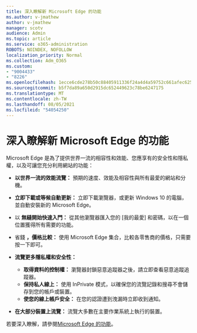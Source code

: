 ```yaml
---
title: 深入瞭解新 Microsoft Edge 的功能
ms.author: v-jmathew
author: v-jmathew
manager: scotv
audience: Admin
ms.topic: article
ms.service: o365-administration
ROBOTS: NOINDEX, NOFOLLOW
localization_priority: Normal
ms.collection: Adm_O365
ms.custom:
- "9004433"
- "8226"
ms.openlocfilehash: 1ecce6cde278b50c88405911336f24a4d4a59752c661afec62536d6dd824662e
ms.sourcegitcommit: b5f7da89a650d2915dc652449623c78be6247175
ms.translationtype: MT
ms.contentlocale: zh-TW
ms.lasthandoff: 08/05/2021
ms.locfileid: "54054250"
---
```

# <a name="learn-about-the-features-of-the-new-microsoft-edge"></a>深入瞭解新 Microsoft Edge 的功能

Microsoft Edge 是為了提供世界一流的相容性和效能、您應享有的安全性和隱私權，以及可讓您充分利用網站的功能：

- **以世界一流的效能流覽：** 預期的速度、效能及相容性與所有最愛的網站和分機。
- **立即下載或等候自動更新：** 立即下載瀏覽器，或更新 Windows 10 的電腦，並自動安裝新的 Microsoft Edge。
- 以 **無縫開始快速入門：** 從其他瀏覽器匯入您的 [我的最愛] 和密碼，以在一個位置獲得所有需要的功能。
- 省錢 **，價格比較：** 使用 Microsoft Edge 集合，比較各零售商的價格，只需要按一下即可。
- **流覽更多隱私權和安全性：**
  - **取得資料的控制權：** 瀏覽器封鎖惡意追蹤器之後，請立即查看惡意追蹤追蹤器。
  - **保持私人線上：** 使用 InPrivate 模式，以確保您的流覽記錄和搜尋不會儲存到您的帳戶或裝置。
  - **使您的線上帳戶安全：** 在您的認證遭到洩漏時立即收到通知。

- **在大部分裝置上流覽：** 流覽大多數在主要作業系統上執行的裝置。

若要深入瞭解，請參閱[Microsoft Edge 的功能](https://go.microsoft.com/fwlink/?linkid=2146817)。
